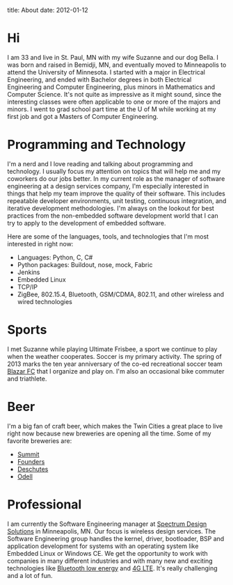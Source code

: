 title: About
date: 2012-01-12

Hi
==

I am 33 and live in St. Paul, MN with my wife Suzanne and our dog Bella.
I was born and raised in Bemidji, MN, and eventually moved to Minneapolis to
attend the University of Minnesota. I started with a major in Electrical
Engineering, and ended with Bachelor degrees in both Electrical Engineering
and Computer Engineering, plus minors in Mathematics and Computer Science.
It's not quite as impressive as it might sound, since the interesting classes
were often applicable to one or more of the majors and minors. I went to 
grad school part time at the U of M while working at my first job and got a 
Masters of Computer Engineering. 
  
Programming and Technology
==========================

I'm a nerd and I love reading and talking about programming and technology. 
I usually focus my attention on topics that will help me and my coworkers do our
jobs better. In my current role as the manager of software engineering at a design
services company, I'm especially interested in things that help my team improve the
quality of their software. This includes repeatable developer environments, unit
testing, continuous integration, and iterative development methodologies. I'm always
on the lookout for best practices from the non-embedded software development world
that I can try to apply to the development of embedded software.

Here are some of the languages, tools, and technologies that I'm most interested in
right now:

  - Languages: Python, C, C#
  - Python packages: Buildout, nose, mock, Fabric
  - Jenkins
  - Embedded Linux
  - TCP/IP
  - ZigBee, 802.15.4, Bluetooth, GSM/CDMA, 802.11, and other wireless and wired technologies 

Sports
======
 
I met Suzanne while playing Ultimate Frisbee, a sport we continue to play when the 
weather cooperates. Soccer is my primary activity. The spring of 2013 marks the ten year 
anniversary of the co-ed recreational soccer team [Blazar FC](http://www.blazarfc.com)
that I organize and play on. I'm also an occasional bike commuter and triathlete.

Beer
====

I'm a big fan of craft beer, which makes the Twin Cities a great place to live
right now because new breweries are opening all the time. Some of my favorite 
breweries are:

  - [Summit](http://www.summitbrewing.com)
  - [Founders](http://foundersbrewing.com)
  - [Deschutes](http://www.deschutesbrewery.com)
  - [Odell](http://odellbrewing.com)
  
Professional
============

I am currently the Software Engineering manager at <a href="http://www.spectrumdsi.com/">Spectrum Design Solutions</a> 
in Minneapolis, MN. Our focus is wireless design services. The Software Engineering group handles the kernel, driver, 
bootloader, BSP and application development for systems with an operating system like Embedded Linux or Windows CE.
We get the opportunity to work with companies in many different industries and with many new and exciting technologies
like [Bluetooth low energy](http://en.wikipedia.org/wiki/Bluetooth_low_energy) and [4G LTE](http://en.wikipedia.org/wiki/LTE_(telecommunication)). 
It's really challenging and a lot of fun.
